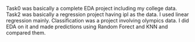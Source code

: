 Task0 was basically a complete EDA project including my college data.
Task2 was basically a regression project having ipl as the data. I used linear regression mainly.
Classification was a project involving olympics data. I did EDA on it and made predictions using Random Forect and KNN and compared them.
